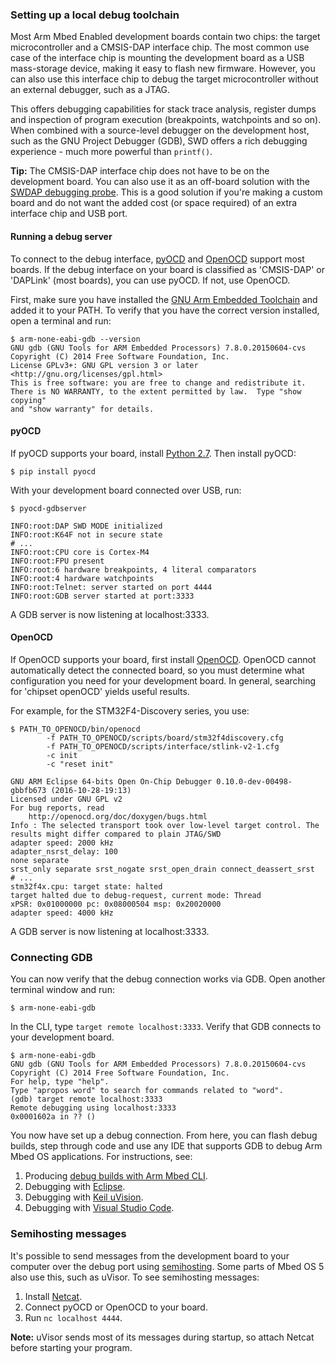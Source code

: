 ### Setting up a local debug toolchain

Most Arm Mbed Enabled development boards contain two chips: the target microcontroller and a CMSIS-DAP interface chip. The most common use case of the interface chip is mounting the development board as a USB mass-storage device, making it easy to flash new firmware. However, you can also use this interface chip to debug the target microcontroller without an external debugger, such as a JTAG.

This offers debugging capabilities for stack trace analysis, register dumps and inspection of program execution (breakpoints, watchpoints and so on). When combined with a source-level debugger on the development host, such as the GNU Project Debugger (GDB), SWD offers a rich debugging experience - much more powerful than `printf()`.

<span class="tips">**Tip:** The CMSIS-DAP interface chip does not have to be on the development board. You can also use it as an off-board solution with the [SWDAP debugging probe](https://developer.mbed.org/teams/mbed/wiki/SWDAP). This is a good solution if you're making a custom board and do not want the added cost (or space required) of an extra interface chip and USB port.</span>

#### Running a debug server

To connect to the debug interface, [pyOCD](https://github.com/mbedmicro/pyOCD) and [OpenOCD](http://openocd.org) support most boards. If the debug interface on your board is classified as 'CMSIS-DAP' or 'DAPLink' (most boards), you can use pyOCD. If not, use OpenOCD.

First, make sure you have installed the [GNU Arm Embedded Toolchain](https://launchpad.net/gcc-arm-embedded/4.9/4.9-2015-q3-update) and added it to your PATH. To verify that you have the correct version installed, open a terminal and run:

```
$ arm-none-eabi-gdb --version
GNU gdb (GNU Tools for ARM Embedded Processors) 7.8.0.20150604-cvs
Copyright (C) 2014 Free Software Foundation, Inc.
License GPLv3+: GNU GPL version 3 or later <http://gnu.org/licenses/gpl.html>
This is free software: you are free to change and redistribute it.
There is NO WARRANTY, to the extent permitted by law.  Type "show copying"
and "show warranty" for details.
```

#### pyOCD

If pyOCD supports your board, install [Python 2.7](https://www.python.org/downloads/). Then install pyOCD:

```
$ pip install pyocd
```

With your development board connected over USB, run:

```
$ pyocd-gdbserver

INFO:root:DAP SWD MODE initialized
INFO:root:K64F not in secure state
# ...
INFO:root:CPU core is Cortex-M4
INFO:root:FPU present
INFO:root:6 hardware breakpoints, 4 literal comparators
INFO:root:4 hardware watchpoints
INFO:root:Telnet: server started on port 4444
INFO:root:GDB server started at port:3333
```

A GDB server is now listening at localhost:3333.

#### OpenOCD

If OpenOCD supports your board, first install [OpenOCD](http://openocd.org). OpenOCD cannot automatically detect the connected board, so you must determine what configuration you need for your development board. In general, searching for 'chipset openOCD' yields useful results.

For example, for the STM32F4-Discovery series, you use:

```
$ PATH_TO_OPENOCD/bin/openocd
        -f PATH_TO_OPENOCD/scripts/board/stm32f4discovery.cfg
        -f PATH_TO_OPENOCD/scripts/interface/stlink-v2-1.cfg
        -c init
        -c "reset init"

GNU ARM Eclipse 64-bits Open On-Chip Debugger 0.10.0-dev-00498-gbbfb673 (2016-10-28-19:13)
Licensed under GNU GPL v2
For bug reports, read
	http://openocd.org/doc/doxygen/bugs.html
Info : The selected transport took over low-level target control. The results might differ compared to plain JTAG/SWD
adapter speed: 2000 kHz
adapter_nsrst_delay: 100
none separate
srst_only separate srst_nogate srst_open_drain connect_deassert_srst
# ...
stm32f4x.cpu: target state: halted
target halted due to debug-request, current mode: Thread
xPSR: 0x01000000 pc: 0x08000504 msp: 0x20020000
adapter speed: 4000 kHz
```

A GDB server is now listening at localhost:3333.

### Connecting GDB

You can now verify that the debug connection works via GDB. Open another terminal window and run:

```
$ arm-none-eabi-gdb
```

In the CLI, type `target remote localhost:3333`. Verify that GDB connects to your development board.

```
$ arm-none-eabi-gdb
GNU gdb (GNU Tools for ARM Embedded Processors) 7.8.0.20150604-cvs
Copyright (C) 2014 Free Software Foundation, Inc.
For help, type "help".
Type "apropos word" to search for commands related to "word".
(gdb) target remote localhost:3333
Remote debugging using localhost:3333
0x0001602a in ?? ()
```

You now have set up a debug connection. From here, you can flash debug builds, step through code and use any IDE that supports GDB to debug Arm Mbed OS applications. For instructions, see:

1. Producing [debug builds with Arm Mbed CLI](debug_builds.md).
1. Debugging with [Eclipse](Debugging_Eclipse_pyOCD.md).
1. Debugging with [Keil uVision](Keil.md).
1. Debugging with [Visual Studio Code](vscode.md).

### Semihosting messages

It's possible to send messages from the development board to your computer over the debug port using [semihosting](http://www.keil.com/support/man/docs/armcc/armcc_pge1358787046598.htm). Some parts of Mbed OS 5 also use this, such as uVisor. To see semihosting messages:

1. Install [Netcat](https://en.wikipedia.org/wiki/Netcat).
2. Connect pyOCD or OpenOCD to your board.
3. Run `nc localhost 4444`.

<span class="notes">**Note:** uVisor sends most of its messages during startup, so attach Netcat before starting your program.</span>
